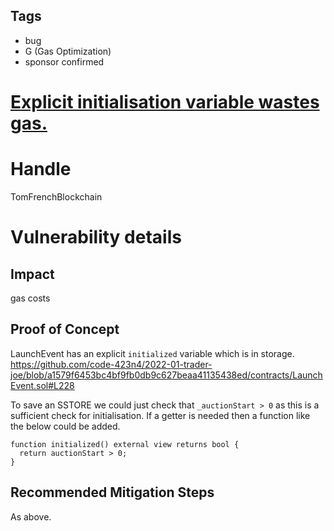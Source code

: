 ## Tags

- bug
- G (Gas Optimization)
- sponsor confirmed

# [Explicit initialisation variable wastes gas.](https://github.com/code-423n4/2022-01-trader-joe-findings/issues/87) 

# Handle

TomFrenchBlockchain


# Vulnerability details

## Impact
gas costs

## Proof of Concept

LaunchEvent has an explicit `initialized` variable which is in storage.
https://github.com/code-423n4/2022-01-trader-joe/blob/a1579f6453bc4bf9fb0db9c627beaa41135438ed/contracts/LaunchEvent.sol#L228

To save an SSTORE we could just check that `_auctionStart > 0` as this is a sufficient check for initialisation. If a getter is needed then a function like the below could be added.

```
function initialized() external view returns bool {
  return auctionStart > 0;
}
```

## Recommended Mitigation Steps

As above.


